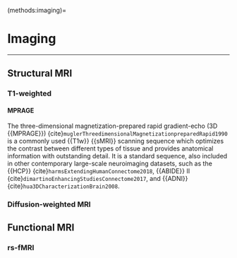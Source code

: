 (methods:imaging)=
# Imaging

<hr>


## Structural MRI

### T1-weighted
#### MPRAGE

The three-dimensional magnetization-prepared rapid gradient-echo (3D {{MPRAGE}}) {cite}`muglerThreedimensionalMagnetizationpreparedRapid1990` is a commonly used {{T1w}} {{sMRI}} scanning sequence which optimizes the contrast between different types of tissue and provides anatomical information with outstanding detail. It is a standard sequence, also included in other contemporary large-scale neuroimaging datasets, such as the {{HCP}} {cite}`harmsExtendingHumanConnectome2018`, {{ABIDE}} II {cite}`dimartinoEnhancingStudiesConnectome2017`, and {{ADNI}} {cite}`hua3DCharacterizationBrain2008`.

### Diffusion-weighted MRI

## Functional MRI

### rs-fMRI
